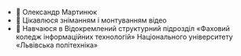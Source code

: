 - 👋 Олександр Мартинюк
- 👀 Цікавлюся зніманням і монтуванням відео
- 🌱 Навчаюся в Відокремлений структурний підрозділ «Фаховий коледж інформаційних технологій» Національного університету «Львівська політехніка»


<!---
OLexandr-Martyniuk/OLexandr-Martyniuk is a ✨ special ✨ repository because its `README.md` (this file) appears on your GitHub profile.
You can click the Preview link to take a look at your changes.
--->
